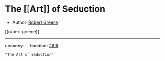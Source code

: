 # The [[Art]] of Seduction

* Author: [Robert Greene]()

[[robert greene]]

---
uncanny. — location: [2616]()


```query
"The Art of Seduction"
```